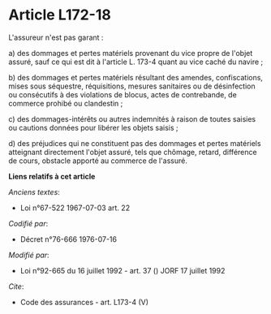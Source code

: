 # Article L172-18

L'assureur n'est pas garant : 

a) des dommages et pertes matériels provenant du vice propre de l'objet assuré, sauf ce qui est dit à l'article L. 173-4
quant au vice caché du navire ; 

b) des dommages et pertes matériels résultant des amendes, confiscations, mises sous séquestre, réquisitions, mesures
sanitaires ou de désinfection ou consécutifs à des violations de blocus, actes de contrebande, de commerce prohibé ou
clandestin ; 

c) des dommages-intérêts ou autres indemnités à raison de toutes saisies ou cautions données pour libérer les objets
saisis ; 

d) des préjudices qui ne constituent pas des dommages et pertes matériels atteignant directement l'objet assuré, tels que
chômage, retard, différence de cours, obstacle apporté au commerce de l'assuré.

**Liens relatifs à cet article**

_Anciens textes_:

  - Loi n°67-522 1967-07-03 art. 22

_Codifié par_:

  - Décret n°76-666 1976-07-16

_Modifié par_:

  - Loi n°92-665 du 16 juillet 1992 - art. 37 () JORF 17 juillet 1992

_Cite_:

  - Code des assurances - art. L173-4 (V)
